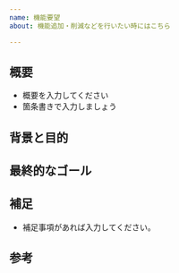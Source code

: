 ```yaml
---
name: 機能要望
about: 機能追加・削減などを行いたい時にはこちら

---
```


## 概要
- 概要を入力してください
- 箇条書きで入力しましょう

## 背景と目的

## 最終的なゴール

## 補足
- 補足事項があれば入力してください。

## 参考
